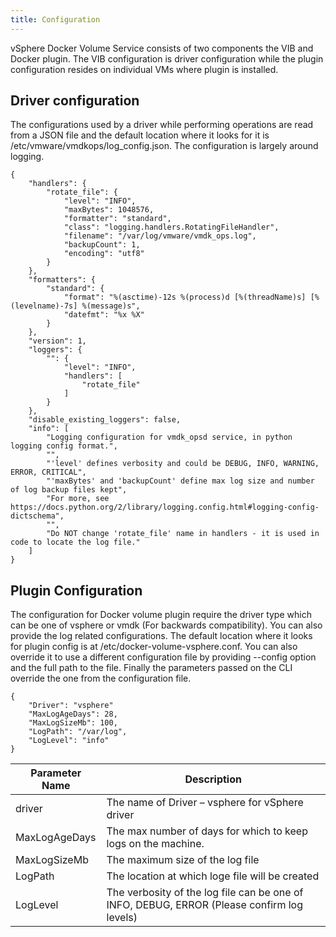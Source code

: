 ```yaml
---
title: Configuration
---
```


vSphere Docker Volume Service consists of two components the VIB and Docker plugin. The VIB configuration is driver configuration while the plugin configuration resides on individual VMs where plugin is installed.

## Driver configuration

The configurations used by a driver while performing operations are read from a JSON file and the default location where it looks for it is /etc/vmware/vmdkops/log_config.json. The configuration is largely around logging.


```
{
    "handlers": {
        "rotate_file": {
            "level": "INFO",
            "maxBytes": 1048576,
            "formatter": "standard",
            "class": "logging.handlers.RotatingFileHandler",
            "filename": "/var/log/vmware/vmdk_ops.log",
            "backupCount": 1,
            "encoding": "utf8"
        }
    },
    "formatters": {
        "standard": {
            "format": "%(asctime)-12s %(process)d [%(threadName)s] [%(levelname)-7s] %(message)s",
            "datefmt": "%x %X"
        }
    },
    "version": 1,
    "loggers": {
        "": {
            "level": "INFO",
            "handlers": [
                "rotate_file"
            ]
        }
    },
    "disable_existing_loggers": false,
    "info": [
        "Logging configuration for vmdk_opsd service, in python logging config format.",
        "",
        "'level' defines verbosity and could be DEBUG, INFO, WARNING, ERROR, CRITICAL",
        "'maxBytes' and 'backupCount' define max log size and number of log backup files kept",
        "For more, see https://docs.python.org/2/library/logging.config.html#logging-config-dictschema",
        "",
        "Do NOT change 'rotate_file' name in handlers - it is used in code to locate the log file."
    ]
}
```

## Plugin Configuration

The configuration for  Docker volume plugin require the driver type which can be one of vsphere or vmdk (For backwards compatibility). You can also provide the log related configurations. The default location where it looks for plugin config is at /etc/docker-volume-vsphere.conf. You can also override it to use  a different configuration file by providing --config option and the full path to the file. Finally the parameters passed on the CLI override the one from the configuration file.

```
{
    "Driver": "vsphere"
    "MaxLogAgeDays": 28,
    "MaxLogSizeMb": 100,
    "LogPath": "/var/log",
    "LogLevel": "info"
}
```
<table class="table table-striped table-hover ">
  <thead>
    <tr>
      <th>Parameter Name</th>
      <th>Description</th>
    </tr>
  </thead>
  <tbody>
    <tr>
      <td>driver</td>
      <td>The name of Driver – vsphere for vSphere driver</td>
    </tr>
    <tr>
      <td>MaxLogAgeDays</td>
      <td>The max number of days for which to keep logs on the machine.</td>
    </tr>
    <tr>
      <td>MaxLogSizeMb</td>
      <td>The maximum size of the log file</td>
    </tr>
    <tr>
      <td>LogPath</td>
      <td>The location at which loge file will be  created</td>
    </tr>    
    <tr>
      <td>LogLevel</td>
      <td>The verbosity of the log file can be one of INFO, DEBUG, ERROR (Please confirm log levels)</td>
    </tr>
</tbody>
</table>

